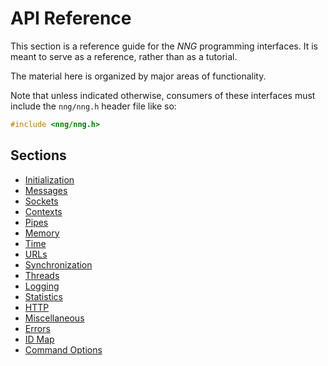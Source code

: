 # API Reference

This section is a reference guide for the _NNG_ programming interfaces.
It is meant to serve as a reference, rather than as a tutorial.

The material here is organized by major areas of functionality.

Note that unless indicated otherwise, consumers of these interfaces must
include the `nng/nng.h` header file like so:

```c
#include <nng/nng.h>
```

## Sections

- [Initialization](init.md)
- [Messages](msg.md)
- [Sockets](sock.md)
- [Contexts](ctx.md)
- [Pipes](pipe.md)
- [Memory](memory.md)
- [Time](time.md)
- [URLs](url.md)
- [Synchronization](synch.md)
- [Threads](thr.md)
- [Logging](logging.md)
- [Statistics](stats.md)
- [HTTP](http.md)
- [Miscellaneous](misc.md)
- [Errors](errors.md)
- [ID Map](id_map.md)
- [Command Options](cmd_opts.md)
